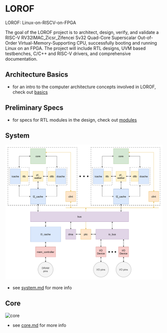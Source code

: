 # LOROF
LOROF: Linux-on-RISCV-on-FPGA

The goal of the LOROF project is to architect, design, verify, and validate a RISC-V RV32IMAC_Zicsr_Zifencei Sv32 Quad-Core Superscalar Out-of-Order Virtual-Memory-Supporting CPU, successfully booting and running Linux on an FPGA. The project will include RTL designs, UVM based testbenches, C/C++ and RISC-V drivers, and comprehensive documentation.

## Architecture Basics
- for an intro to the computer architecture concepts involved in LOROF, check out [basics](./spec/design/basics/)

## Preliminary Specs
- for specs for RTL modules in the design, check out [modules](./spec/design/modules/)

## System
![system](./spec/design/modules/system/system.png)

- see [system.md](./spec/design/modules/system/system.md) for more info

## Core
![core](./spec/design/modules/core/core.png)

- see [core.md](./spec/design/modules/core/core.md) for more info
